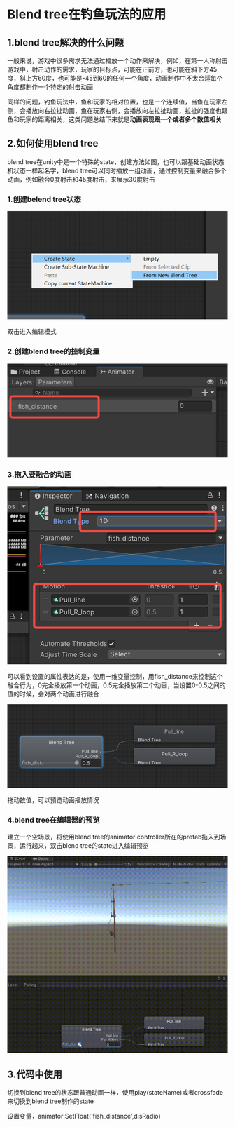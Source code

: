 # Blend tree在钓鱼玩法的应用
## 1.blend tree解决的什么问题
<p>一般来说，游戏中很多需求无法通过播放一个动作来解决，例如，在第一人称射击游戏中，射击动作的需求，玩家的目标点，可能在正前方，也可能在斜下方45度，斜上方60度，也可能是-45到60的任何一个角度，动画制作中不太合适每个角度都制作一个特定的射击动画</p>
<p>同样的问题，钓鱼玩法中，鱼和玩家的相对位置，也是一个连续值，当鱼在玩家左侧，会播放向右拉扯动画，鱼在玩家右侧，会播放向左拉扯动画，拉扯的强度也跟鱼和玩家的距离相关，这类问题总结下来就是<strong>动画表现跟一个或者多个数值相关</strong></p>

## 2.如何使用blend tree
<p>blend tree在unity中是一个特殊的state，创建方法如图，也可以跟基础动画状态机状态一样起名字，blend tree可以同时播放一组动画，通过控制变量来融合多个动画，例如融合0度射击和45度射击，来展示30度射击</p>

### 1.创建belend tree状态
!["创建blend tree"](./create_blend_tree.png)
<p>双击进入编辑模式</p>

### 2.创建blend tree的控制变量
!["创建控制变量"](./create_blend_param.png)
### 3.拖入要融合的动画
!["设置动画和控制变量"](./blend_tree_set.png)
<p>可以看到设置的属性表达的是，使用一维变量控制，用fish_distance来控制这个融合行为，0完全播放第一个动画，0.5完全播放第二个动画，当设置0-0.5之间的值的时候，会对两个动画进行融合</p>

!["blend tree视图"](./blend_tree_view.png)
<p>拖动数值，可以预览动画播放情况</p>

### 4.blend tree在编辑器的预览
<p>建立一个空场景，将使用blend tree的animator controller所在的prefab拖入到场景，运行起来，双击blend tree的state进入编辑预览</p>

!["blend tree预览"](blend_tree_preview.gif)

## 3.代码中使用
<p>切换到blend tree的状态跟普通动画一样，使用play(stateName)或者crossfade来切换到blend tree制作的state</p>
<p>设置变量，animator:SetFloat('fish_distance',disRadio)</p>


